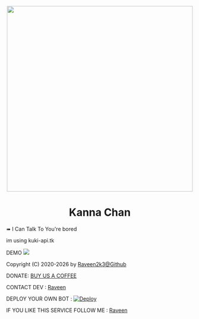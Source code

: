 <p align="center"><a href="https://t.me/AquaDLBot"><img src="https://i.ytimg.com/vi/oxggEO6C8BI/maxresdefault.jpg" width="500"></a></p> 

<h1 align="center">Kanna Chan</h1>

<p> ➠ I Can Talk To You're bored </p>
<p> im using kuki-api.tk </p>

DEMO
 <a href="https://t.me/KannaChanChatBot"><img src="https://img.shields.io/badge/Bot%20Status%20-UP-green"></a>

Copyright (C) 2020-2026 by <a href="https://github.com/raveen2k3">Raveen2k3@Github</a>

DONATE: <a href="https://t.me/raveen2003">BUY US A COFFEE</a>

CONTACT DEV : <a href="https://t.me/raveen2003">Raveen</a>

DEPLOY YOUR OWN BOT : [![Deploy](https://www.herokucdn.com/deploy/button.svg)](https://heroku.com/deploy?template=https://github.com/raveen2k3/kannaChatBot)

IF YOU LIKE THIS SERVICE FOLLOW ME : <a href="https://github.com/raveen2003">Raveen</a>
